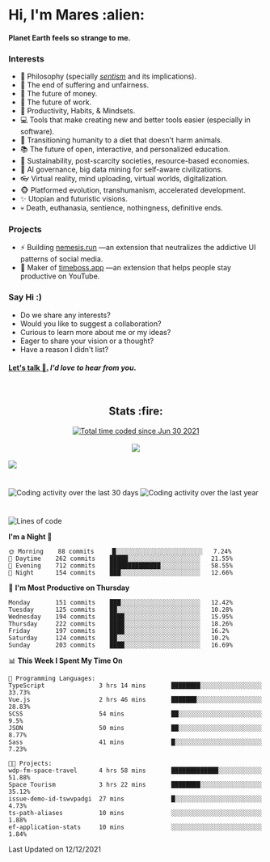 <h1>Hi, I'm Mares :alien:</h1>

#### Planet Earth feels so strange to me.

### **Interests**

- 🌊 Philosophy (specially [_sentism_][sentismmedium] and its implications).
- 🎯 The end of suffering and unfairness.
- 💸 The future of money.
- 💼 The future of work.
- 🧠 Productivity, Habits, & Mindsets.
- 💻 Tools that make creating new and better tools easier (especially in software).
- 🥗 Transitioning humanity to a diet that doesn't harm animals.
- 📚 The future of open, interactive, and personalized education.
- 🌱 Sustainability, post-scarcity societies, resource-based economies.
- 🤖 AI governance, big data mining for self-aware civilizations.
- 👓 Virtual reality, mind uploading, virtual worlds, digitalization.
- 🐵 Platformed evolution, transhumanism, accelerated development.
- ✨ Utopian and futuristic visions.
- 💀 Death, euthanasia, sentience, nothingness, definitive ends.


### **Projects**

- ⚡ Building [nemesis.run](https://nemesis.run) —an extension that neutralizes the addictive UI patterns of social media.
- 💎 Maker of [timeboss.app](https://timeboss.app) —an extension that helps people stay productive on YouTube.


### **Say Hi :)**

- Do we share any interests?
- Would you like to suggest a collaboration?
- Curious to learn more about me or my ideas?
- Eager to share your vision or a thought?
- Have a reason I didn't list?

#### [Let's talk :wave:.](mailto:mareszhar@gmail.com) _I'd love to hear from you_.

[sentismmedium]: https://medium.com/@mareszhar/born-a-prisoner-a-reflection-about-life-its-struggles-and-a-plan-to-escape-d8566ce9b026

<br>

<h2 align="center">Stats :fire:</h2>

<div align="center">
  <a href="https://wakatime.com/@cfdc0e0d-4860-4b62-9ff0-cb659185525e">
    <img src="https://wakatime.com/badge/user/cfdc0e0d-4860-4b62-9ff0-cb659185525e.svg" alt="Total time coded since Jun 30 2021" />
  </a>
</div>

<br>

<div align="center">
  <img src="https://github-readme-streak-stats.herokuapp.com?user=mareszhar&theme=black-ice&hide_border=true&stroke=FFFFFF15&ring=DF8FFE&fire=DF8FFE&currStreakLabel=DF8FFE&background=1A232A&currStreakNum=86FFAB&dates=B1AAB3FF">
</div>

<!-- Add or remove this: &dates=B1AAB3FF at the end of the streak stats URL if they get bugged and aren't updating -->

<br>

<img src="https://activity-graph.herokuapp.com/graph?username=mareszhar&theme=nord&bg_color=00000000&color=979797&line=DF8FFE&point=00000000&area=true&hide_border=true">

<br>

<h1></h1>

<img src="https://wakatime.com/share/@mares/5df0ff02-9c79-41b4-b540-51dc9c65a57b.svg" alt="Coding activity over the last 30 days" />
<img src="https://wakatime.com/share/@mares/ea89ba71-f374-40af-930c-e0655909fe37.svg" alt="Coding activity over the last year" />

<h1></h1>

<!--START_SECTION:waka-->
![Lines of code](https://img.shields.io/badge/From%20Hello%20World%20I%27ve%20Written-115%20Thousand%20lines%20of%20code-blue)

**I'm a Night 🦉** 

```text
🌞 Morning    88 commits     █░░░░░░░░░░░░░░░░░░░░░░░░   7.24% 
🌆 Daytime    262 commits    █████░░░░░░░░░░░░░░░░░░░░   21.55% 
🌃 Evening    712 commits    ██████████████░░░░░░░░░░░   58.55% 
🌙 Night      154 commits    ███░░░░░░░░░░░░░░░░░░░░░░   12.66%

```
📅 **I'm Most Productive on Thursday** 

```text
Monday       151 commits    ███░░░░░░░░░░░░░░░░░░░░░░   12.42% 
Tuesday      125 commits    ██░░░░░░░░░░░░░░░░░░░░░░░   10.28% 
Wednesday    194 commits    ████░░░░░░░░░░░░░░░░░░░░░   15.95% 
Thursday     222 commits    ████░░░░░░░░░░░░░░░░░░░░░   18.26% 
Friday       197 commits    ████░░░░░░░░░░░░░░░░░░░░░   16.2% 
Saturday     124 commits    ██░░░░░░░░░░░░░░░░░░░░░░░   10.2% 
Sunday       203 commits    ████░░░░░░░░░░░░░░░░░░░░░   16.69%

```


📊 **This Week I Spent My Time On** 

```text
💬 Programming Languages: 
TypeScript               3 hrs 14 mins       ████████░░░░░░░░░░░░░░░░░   33.73% 
Vue.js                   2 hrs 46 mins       ███████░░░░░░░░░░░░░░░░░░   28.83% 
SCSS                     54 mins             ██░░░░░░░░░░░░░░░░░░░░░░░   9.5% 
JSON                     50 mins             ██░░░░░░░░░░░░░░░░░░░░░░░   8.77% 
Sass                     41 mins             █░░░░░░░░░░░░░░░░░░░░░░░░   7.23%

🐱‍💻 Projects: 
wdp-fm-space-travel      4 hrs 58 mins       █████████████░░░░░░░░░░░░   51.88% 
Space Tourism            3 hrs 22 mins       ████████░░░░░░░░░░░░░░░░░   35.12% 
issue-demo-id-tswvpadgi  27 mins             █░░░░░░░░░░░░░░░░░░░░░░░░   4.73% 
ts-path-aliases          10 mins             ░░░░░░░░░░░░░░░░░░░░░░░░░   1.88% 
ef-application-stats     10 mins             ░░░░░░░░░░░░░░░░░░░░░░░░░   1.84%

```


 Last Updated on 12/12/2021
<!--END_SECTION:waka-->
